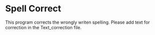 # Spell Correct
 This program corrects the wrongly writen spelling.
Please add text for correction in the Text_correction file.
